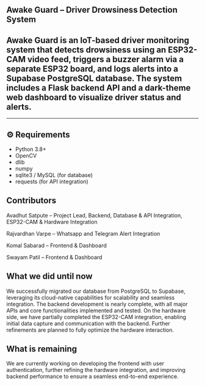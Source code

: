 ## Awake Guard – Driver Drowsiness Detection System

Awake Guard is an IoT-based driver monitoring system that detects drowsiness using an ESP32-CAM video feed, triggers a buzzer alarm via a separate ESP32 board, and logs alerts into a Supabase PostgreSQL database. The system includes a Flask backend API and a dark-theme web dashboard to visualize driver status and alerts.
---


---

## ⚙️ Requirements
- Python 3.8+
- OpenCV
- dlib
- numpy
- sqlite3 / MySQL (for database)
- requests (for API integration)


## Contributors

Avadhut Satpute – Project Lead, Backend, Database & API Integration,  ESP32-CAM & Hardware Integration

Rajvardhan Varpe – Whatsapp and Telegram Alert Integration

Komal Sabarad – Frontend & Dashboard

Swayam Patil  – Frontend & Dashboard


## What we did until now

We successfully migrated our database from PostgreSQL to Supabase, leveraging its cloud-native capabilities for scalability and seamless integration. The backend development is nearly complete, with all major APIs and core functionalities implemented and tested. On the hardware side, we have partially completed the ESP32-CAM integration, enabling initial data capture and communication with the backend. Further refinements are planned to fully optimize the hardware interaction.



## What is remaining 

We are currently working on developing the frontend with user authentication, further refining the hardware integration, and improving backend performance to ensure a seamless end-to-end experience.
